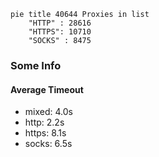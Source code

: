 
```mermaid
pie title 40644 Proxies in list
    "HTTP" : 28616
    "HTTPS": 10710
    "SOCKS" : 8475
```

### Some Info
#### Average Timeout

- mixed: 4.0s
- http: 2.2s
- https: 8.1s
- socks: 6.5s